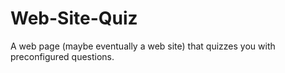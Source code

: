 # Web-Site-Quiz
A web page (maybe eventually a web site) that quizzes you with preconfigured questions.
